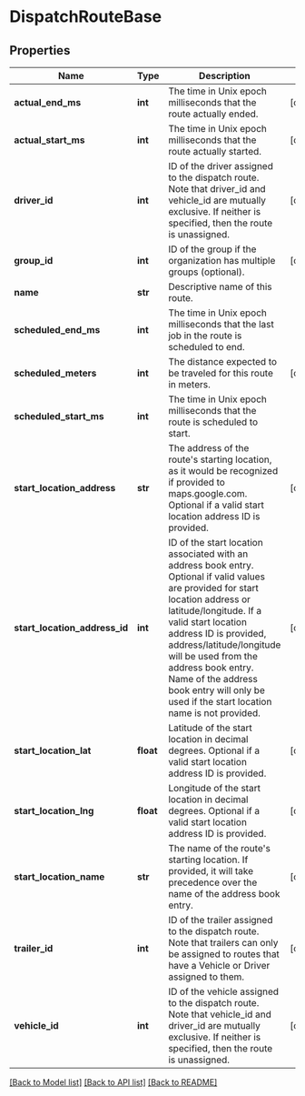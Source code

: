 # DispatchRouteBase

## Properties
Name | Type | Description | Notes
------------ | ------------- | ------------- | -------------
**actual_end_ms** | **int** | The time in Unix epoch milliseconds that the route actually ended. | [optional] 
**actual_start_ms** | **int** | The time in Unix epoch milliseconds that the route actually started. | [optional] 
**driver_id** | **int** | ID of the driver assigned to the dispatch route. Note that driver_id and vehicle_id are mutually exclusive. If neither is specified, then the route is unassigned. | [optional] 
**group_id** | **int** | ID of the group if the organization has multiple groups (optional). | [optional] 
**name** | **str** | Descriptive name of this route. | 
**scheduled_end_ms** | **int** | The time in Unix epoch milliseconds that the last job in the route is scheduled to end. | 
**scheduled_meters** | **int** | The distance expected to be traveled for this route in meters. | [optional] 
**scheduled_start_ms** | **int** | The time in Unix epoch milliseconds that the route is scheduled to start. | 
**start_location_address** | **str** | The address of the route&#39;s starting location, as it would be recognized if provided to maps.google.com. Optional if a valid start location address ID is provided. | [optional] 
**start_location_address_id** | **int** | ID of the start location associated with an address book entry. Optional if valid values are provided for start location address or latitude/longitude. If a valid start location address ID is provided, address/latitude/longitude will be used from the address book entry. Name of the address book entry will only be used if the start location name is not provided. | [optional] 
**start_location_lat** | **float** | Latitude of the start location in decimal degrees. Optional if a valid start location address ID is provided. | [optional] 
**start_location_lng** | **float** | Longitude of the start location in decimal degrees. Optional if a valid start location address ID is provided. | [optional] 
**start_location_name** | **str** | The name of the route&#39;s starting location. If provided, it will take precedence over the name of the address book entry. | [optional] 
**trailer_id** | **int** | ID of the trailer assigned to the dispatch route. Note that trailers can only be assigned to routes that have a Vehicle or Driver assigned to them. | [optional] 
**vehicle_id** | **int** | ID of the vehicle assigned to the dispatch route. Note that vehicle_id and driver_id are mutually exclusive. If neither is specified, then the route is unassigned. | [optional] 

[[Back to Model list]](../README.md#documentation-for-models) [[Back to API list]](../README.md#documentation-for-api-endpoints) [[Back to README]](../README.md)


